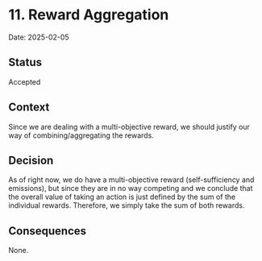 # 11. Reward Aggregation

Date: 2025-02-05

## Status

Accepted

## Context

Since we are dealing with a multi-objective reward, we should justify our way of combining/aggregating the rewards.

## Decision

As of right now, we do have a multi-objective reward (self-sufficiency and emissions), but since they are in no way competing and we conclude that the overall value of taking an action is just defined by the sum of the individual rewards. Therefore, we simply take the sum of both rewards.

## Consequences

None.
